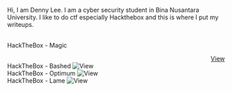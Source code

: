 Hi, I am Denny Lee. I am a cyber security student in Bina Nusantara University. I like to do ctf especially Hackthebox and this is where I put my writeups.
<br><br>



HackTheBox - Magic <div style="text-align: right"><a href="Magic/">View</a></div>
HackTheBox - Bashed ![View](https://dennylee22.github.io/Writeups/Bashed/)<br>
HackTheBox - Optimum ![View](https://dennylee22.github.io/Writeups/Optimum/)<br>
HackTheBox - Lame ![View](https://dennylee22.github.io/Writeups/Lame/)<br>


